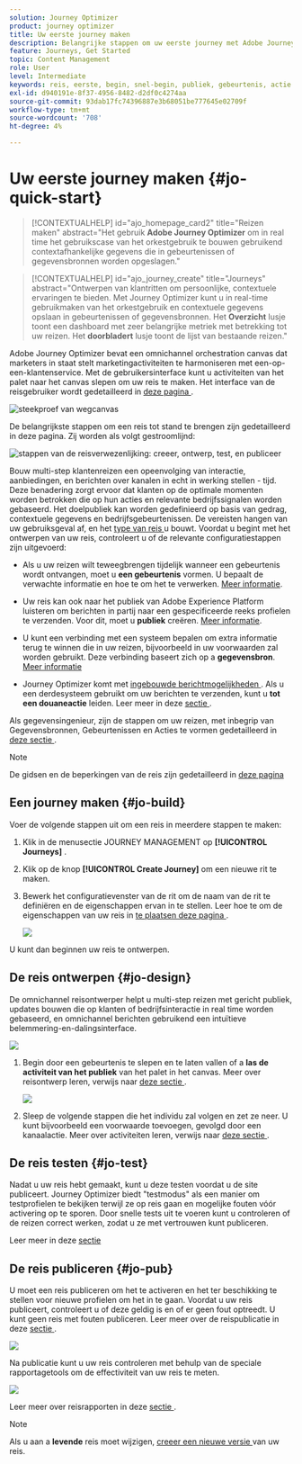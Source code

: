 ```yaml
---
solution: Journey Optimizer
product: journey optimizer
title: Uw eerste journey maken
description: Belangrijke stappen om uw eerste journey met Adobe Journey Optimizer te maken
feature: Journeys, Get Started
topic: Content Management
role: User
level: Intermediate
keywords: reis, eerste, begin, snel-begin, publiek, gebeurtenis, actie
exl-id: d940191e-8f37-4956-8482-d2df0c4274aa
source-git-commit: 93dab17fc74396887e3b68051be777645e02709f
workflow-type: tm+mt
source-wordcount: '708'
ht-degree: 4%

---
```


# Uw eerste journey maken {#jo-quick-start}

>[!CONTEXTUALHELP]
>id="ajo_homepage_card2"
>title="Reizen maken"
>abstract="Het gebruik **Adobe Journey Optimizer** om in real time het gebruikscase van het orkestgebruik te bouwen gebruikend contextafhankelijke gegevens die in gebeurtenissen of gegevensbronnen worden opgeslagen."

>[!CONTEXTUALHELP]
>id="ajo_journey_create"
>title="Journeys"
>abstract="Ontwerpen van klantritten om persoonlijke, contextuele ervaringen te bieden. Met Journey Optimizer kunt u in real-time gebruikmaken van het orkestgebruik en contextuele gegevens opslaan in gebeurtenissen of gegevensbronnen. Het **Overzicht** lusje toont een dashboard met zeer belangrijke metriek met betrekking tot uw reizen. Het **doorbladert** lusje toont de lijst van bestaande reizen."

Adobe Journey Optimizer bevat een omnichannel orchestration canvas dat marketers in staat stelt marketingactiviteiten te harmoniseren met een-op-een-klantenservice. Met de gebruikersinterface kunt u activiteiten van het palet naar het canvas slepen om uw reis te maken. Het interface van de reisgebruiker wordt gedetailleerd in [ deze pagina ](journey-ui.md).

![ steekproef van wegcanvas ](assets/journey38.png)


De belangrijkste stappen om een reis tot stand te brengen zijn gedetailleerd in deze pagina. Zij worden als volgt gestroomlijnd:

![ stappen van de reisverwezenlijking: creeer, ontwerp, test, en publiceer ](assets/journey-creation-process.png)


Bouw multi-step klantenreizen een opeenvolging van interactie, aanbiedingen, en berichten over kanalen in echt in werking stellen - tijd. Deze benadering zorgt ervoor dat klanten op de optimale momenten worden betrokken die op hun acties en relevante bedrijfssignalen worden gebaseerd. Het doelpubliek kan worden gedefinieerd op basis van gedrag, contextuele gegevens en bedrijfsgebeurtenissen. De vereisten hangen van uw gebruiksgeval af, en het [ type van reis ](entry-management.md#types-of-journeys) u bouwt. Voordat u begint met het ontwerpen van uw reis, controleert u of de relevante configuratiestappen zijn uitgevoerd:

* Als u uw reizen wilt teweegbrengen tijdelijk wanneer een gebeurtenis wordt ontvangen, moet u **een gebeurtenis** vormen. U bepaalt de verwachte informatie en hoe te om het te verwerken. [Meer informatie](../event/about-events.md).

<!--   ![](assets/jo-event7bis.png)  -->

* Uw reis kan ook naar het publiek van Adobe Experience Platform luisteren om berichten in partij naar een gespecificeerde reeks profielen te verzenden. Voor dit, moet u **publiek** creëren. [Meer informatie](../audience/about-audiences.md).

<!--   ![](assets/segment2.png)  -->

* U kunt een verbinding met een systeem bepalen om extra informatie terug te winnen die in uw reizen, bijvoorbeeld in uw voorwaarden zal worden gebruikt. Deze verbinding baseert zich op a **gegevensbron**. [Meer informatie](../datasource/about-data-sources.md)

<!--   ![](assets/jo-datasource.png)  -->

* Journey Optimizer komt met [ ingebouwde berichtmogelijkheden ](../building-journeys/journeys-message.md). Als u een derdesysteem gebruikt om uw berichten te verzenden, kunt u **tot een douaneactie** leiden. Leer meer in deze [ sectie ](../action/action.md).

<!--    ![](assets/custom2.png)  -->


Als gegevensingenieur, zijn de stappen om uw reizen, met inbegrip van Gegevensbronnen, Gebeurtenissen en Acties te vormen gedetailleerd in [ deze sectie ](../configuration/about-data-sources-events-actions.md).


>[!NOTE]
>
>De gidsen en de beperkingen van de reis zijn gedetailleerd in [ deze pagina ](../start/guardrails.md)

## Een journey maken {#jo-build}

Voer de volgende stappen uit om een reis in meerdere stappen te maken:

1. Klik in de menusectie JOURNEY MANAGEMENT op **[!UICONTROL Journeys]** .

1. Klik op de knop **[!UICONTROL Create Journey]** om een nieuwe rit te maken.

1. Bewerk het configuratievenster van de rit om de naam van de rit te definiëren en de eigenschappen ervan in te stellen. Leer hoe te om de eigenschappen van uw reis in [ te plaatsen deze pagina ](journey-properties.md).

   ![](assets/jo-properties.png)

U kunt dan beginnen uw reis te ontwerpen.

## De reis ontwerpen {#jo-design}

De omnichannel reisontwerper helpt u multi-step reizen met gericht publiek, updates bouwen die op klanten of bedrijfsinteractie in real time worden gebaseerd, en omnichannel berichten gebruikend een intuïtieve belemmering-en-dalingsinterface.

![](assets/journey38.png)

1. Begin door een gebeurtenis te slepen en te laten vallen of a **las de activiteit van het publiek** van het palet in het canvas. Meer over reisontwerp leren, verwijs naar [ deze sectie ](using-the-journey-designer.md).

   ![](assets/read-segment.png)

1. Sleep de volgende stappen die het individu zal volgen en zet ze neer. U kunt bijvoorbeeld een voorwaarde toevoegen, gevolgd door een kanaalactie. Meer over activiteiten leren, verwijs naar [ deze sectie ](about-journey-activities.md).

## De reis testen {#jo-test}

Nadat u uw reis hebt gemaakt, kunt u deze testen voordat u de site publiceert. Journey Optimizer biedt &quot;testmodus&quot; als een manier om testprofielen te bekijken terwijl ze op reis gaan en mogelijke fouten vóór activering op te sporen. Door snelle tests uit te voeren kunt u controleren of de reizen correct werken, zodat u ze met vertrouwen kunt publiceren.

Leer meer in deze [ sectie ](testing-the-journey.md)

## De reis publiceren {#jo-pub}

U moet een reis publiceren om het te activeren en het ter beschikking te stellen voor nieuwe profielen om het in te gaan. Voordat u uw reis publiceert, controleert u of deze geldig is en of er geen fout optreedt. U kunt geen reis met fouten publiceren. Leer meer over de reispublicatie in deze [ sectie ](publishing-the-journey.md).

![](assets/jo-journeyuc2_32bis.png)

Na publicatie kunt u uw reis controleren met behulp van de speciale rapportagetools om de effectiviteit van uw reis te meten.

![](assets/jo-dynamic_report_journey_12.png)

Leer meer over reisrapporten in deze [ sectie ](../reports/live-report.md).

>[!NOTE]
>
>Als u aan a **levende** reis moet wijzigen, [ creeer een nieuwe versie ](journey-ui.md#journey-versions) van uw reis.
